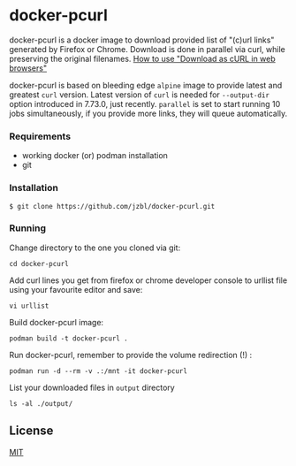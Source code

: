 # docker-pcurl

docker-pcurl is a docker image to download provided list of "\(c\)url links" generated by Firefox or Chrome.
Download is done in parallel via curl, while preserving the original filenames.
[How to use "Download as cURL in web browsers"](https://daniel.haxx.se/blog/2015/11/23/copy-as-curl/)

docker-pcurl is based on bleeding edge ```alpine``` image to provide latest and greatest ```curl``` version.
Latest version of ```curl``` is needed for ```--output-dir``` option introduced in 7.73.0, just recently.
```parallel``` is set to start running 10 jobs simultaneously, if you provide more links, they will queue automatically.  

### Requirements

- working docker (or) podman installation
- git

### Installation

```
$ git clone https://github.com/jzbl/docker-pcurl.git
```

### Running

Change directory to the one you cloned via git:
```
cd docker-pcurl
```

Add curl lines you get from firefox or chrome developer console to urllist file using your favourite editor and save:
```
vi urllist
```

Build docker-pcurl image:
```
podman build -t docker-pcurl .
```

Run docker-pcurl, remember to provide the volume redirection (!) :
```
podman run -d --rm -v .:/mnt -it docker-pcurl
```

List your downloaded files in ```output``` directory
```
ls -al ./output/
```

License
----
[MIT](https://tldrlegal.com/license/mit-license)
